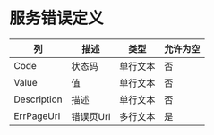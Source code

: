 # 服务错误定义
| 列 | 描述 | 类型 | 允许为空 |
| -- | -- | -- | -- |
|Code   |状态码   |单行文本   |否 |
|Value   |值   |单行文本   |否 |
|Description |描述 |单行文本   |否 |
|ErrPageUrl |错误页Url |多行文本   |是 |
